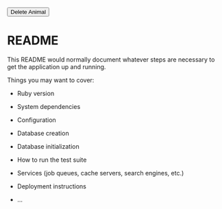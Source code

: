 <!-- <a href= #{animal_path(animal}><button type="button" class="btn btn-secondary">Show More</button></a>-->
<!--<button type="button" class="btn btn-secondary" ><%= link_to "Show More", animal_path(animal) %></button>-->

<!--<button type="button" class="btn btn-secondary" ><%= link_to "Add Animal", new_animal_path %></button>-->
<!--<button type="button" class="btn btn-secondary" ><%= link_to "", new_animal_path %>Add Animal</button>-->
<!--<a href= <% new_animal_path %>><button type="button" class="btn btn-secondary">Add Animal</button></a>-->
<br />
        <button type="button" class="btn btn-secondary">Delete Animal</button>



# README

This README would normally document whatever steps are necessary to get the
application up and running.

Things you may want to cover:

* Ruby version

* System dependencies

* Configuration

* Database creation

* Database initialization

* How to run the test suite

* Services (job queues, cache servers, search engines, etc.)

* Deployment instructions

* ...
